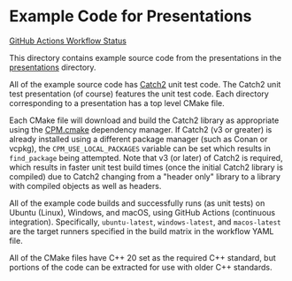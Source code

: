 # Example Code for Presentations

[GitHub Actions Workflow Status](https://img.shields.io/github/actions/workflow/status/connectivecpp/presentations/build_run_unit_test_cmake.yml)

This directory contains example source code from the presentations in the [presentations](<../presentations>) directory.

All of the example source code has [Catch2](<https://github.com/catchorg/Catch2>) unit test code. The Catch2 unit test presentation (of course) features the unit test code. Each directory corresponding to a presentation has a top level CMake file.

Each CMake file will download and build the Catch2 library as appropriate using the [CPM.cmake](<https://github.com/cpm-cmake/CPM.cmake>) dependency manager. If Catch2 (v3 or greater) is already installed using a different package manager (such as Conan or vcpkg), the `CPM_USE_LOCAL_PACKAGES` variable can be set which results in `find_package` being attempted. Note that v3 (or later) of Catch2 is required, which results in faster unit test build times (once the initial Catch2 library is compiled) due to Catch2 changing from a "header only" library to a library with compiled objects as well as headers.

All of the example code builds and successfully runs (as unit tests) on Ubuntu (Linux), Windows, and macOS, using GitHub Actions (continuous integration). Specifically, `ubuntu-latest`, `windows-latest`, and `macos-latest` are the target runners specified in the build matrix in the workflow YAML file.

All of the CMake files have C++ 20 set as the required C++ standard, but portions of the code can be extracted for use with older C++ standards.



